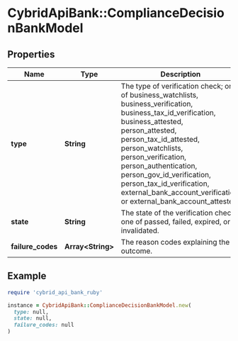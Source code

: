 # CybridApiBank::ComplianceDecisionBankModel

## Properties

| Name | Type | Description | Notes |
| ---- | ---- | ----------- | ----- |
| **type** | **String** | The type of verification check; one of business_watchlists, business_verification, business_tax_id_verification, business_attested, person_attested, person_tax_id_attested, person_watchlists, person_verification, person_authentication, person_gov_id_verification, person_tax_id_verification, external_bank_account_verification, or external_bank_account_attested. |  |
| **state** | **String** | The state of the verification check; one of passed, failed, expired, or invalidated. |  |
| **failure_codes** | **Array&lt;String&gt;** | The reason codes explaining the outcome. | [optional] |

## Example

```ruby
require 'cybrid_api_bank_ruby'

instance = CybridApiBank::ComplianceDecisionBankModel.new(
  type: null,
  state: null,
  failure_codes: null
)
```

